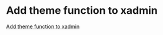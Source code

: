# Add theme function to xadmin
[Add theme function to xadmin](https://aiwithcloud.com/2022/09/19/add_theme_function_to_xadmin/)